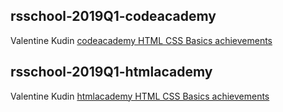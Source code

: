 ## rsschool-2019Q1-codeacademy

Valentine Kudin
  [codeacademy HTML CSS Basics achievements](https://www.codecademy.com/users/Valentine-K/achievements)

## rsschool-2019Q1-htmlacademy

Valentine Kudin
  [htmlacademy HTML CSS Basics achievements](https://htmlacademy.ru/profile/id1017257/achievements)
